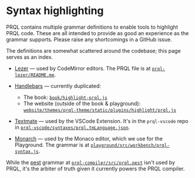 # Syntax highlighting

PRQL contains multiple grammar definitions to enable tools to highlight PRQL
code. These are all intended to provide as good an experience as the grammar
supports. Please raise any shortcomings in a GitHub issue.

The definitions are somewhat scattered around the codebase; this page serves as
an index.

- [Lezer](https://lezer.codemirror.net/) — used by CodeMirror editors. The PRQL
  file is at
  [`prql-lezer/README.me`](https://github.com/PRQL/prql/tree/main/prql-lezer/README.md).

- [Handlebars](https://handlebarsjs.com/) — currently duplicated:

  - The book:
    [`book/highlight-prql.js`](https://github.com/PRQL/prql/blob/main/book/highlight-prql.js)
  - The website (outside of the book & playground):
    [`website/themes/prql-theme/static/plugins/highlight/prql.js`](https://github.com/PRQL/prql/blob/main/book/highlight-prql.js)

- [Textmate](https://macromates.com/manual/en/language_grammars) — used by the
  VSCode Extension. It's in the `prql-vscode` repo in
  [`prql-vscode/syntaxes/prql.tmLanguage.json`](https://github.com/PRQL/prql-vscode/blob/main/syntaxes/prql.tmLanguage.json).

- [Monarch](https://microsoft.github.io/monaco-editor/monarch.html) — used by
  the Monaco editor, which we use for the Playground. The grammar is at
  [`playground/src/workbench/prql-syntax.js`](https://github.com/PRQL/prql/blob/main/playground/src/workbench/prql-syntax.js).

While the [pest](https://pest.rs/) grammar at
[`prql-compiler/src/prql.pest`](https://github.com/PRQL/prql/blob/main/prql-compiler/src/prql.pest)
isn't used by PRQL, it's the arbiter of truth given it currently powers the PRQL
compiler.
